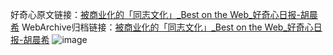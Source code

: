 好奇心原文链接：[被商业化的「同志文化」_Best on the Web_好奇心日报-胡晨希](https://www.qdaily.com/articles/9130.html)
WebArchive归档链接：[被商业化的「同志文化」_Best on the Web_好奇心日报-胡晨希](http://web.archive.org/web/20190623153831/https://www.qdaily.com/articles/9130.html)
![image](http://ww3.sinaimg.cn/large/007d5XDply1g3ve6sl2foj30u0257ano)